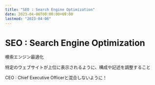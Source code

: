```yaml
---
title: "SEO : Search Engine Optimization"
date: 2023-04-06T00:00:00+09:00
lastmod: "2023-04-06"
---
```

# SEO : Search Engine Optimization

検索エンジン最適化

特定のウェブサイトが上位に表示されるように、構成や記述を調整すること

CEO : Chief Executive Officerと混合しないように！